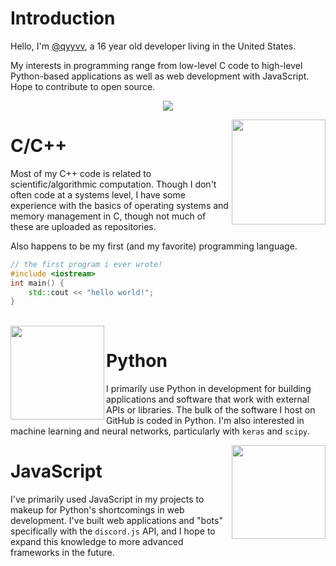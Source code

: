 # Introduction
Hello, I'm [@qyyvv](https://github.com/qyyvv), a 16 year old developer living in the United States.

My interests in programming range from low-level C code to high-level Python-based applications as well as web development with JavaScript. Hope to contribute to open source.

<p align="center">
  <img src="https://github-readme-stats.vercel.app/api/top-langs/?username=qyyvv&exclude_repo=chip&theme=tokyonight">
</p>

<img align="right" src="https://upload.wikimedia.org/wikipedia/commons/thumb/1/18/ISO_C%2B%2B_Logo.svg/640px-ISO_C%2B%2B_Logo.svg.png" width=150 height=168>

# C/C++
Most of my C++ code is related to scientific/algorithmic computation. Though I don't often code at a systems level, I have some experience with the basics of
operating systems and memory management in C, though not much of these are uploaded as repositories.

Also happens to be my first (and my favorite) programming language.
```cpp
// the first program i ever wrote!
#include <iostream>
int main() {
    std::cout << "hello world!";
}
```
<br>

<img align="left" src="https://upload.wikimedia.org/wikipedia/commons/thumb/c/c3/Python-logo-notext.svg/640px-Python-logo-notext.svg.png" width=150 height=150>

# Python
I primarily use Python in development for building applications and software that work with external APIs or libraries. The bulk of the software I host on GitHub
is coded in Python. I'm also interested in machine learning and neural networks, particularly with `keras` and `scipy`.
<br>

<img align="right" src="https://upload.wikimedia.org/wikipedia/commons/thumb/9/99/Unofficial_JavaScript_logo_2.svg/2048px-Unofficial_JavaScript_logo_2.svg.png" width=150 height=150>

# JavaScript
I've primarily used JavaScript in my projects to makeup for Python's shortcomings in web development. I've built web applications and "bots" specifically
with the `discord.js` API, and I hope to expand this knowledge to more advanced frameworks in the future.
